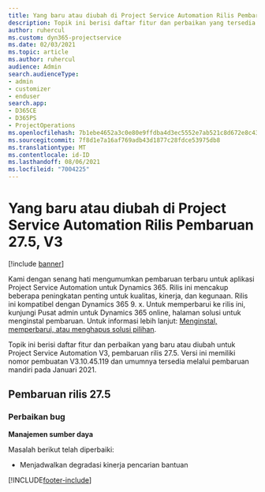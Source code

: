 ```yaml
---
title: Yang baru atau diubah di Project Service Automation Rilis Pembaruan 27.5, Hotfix, V3
description: Topik ini berisi daftar fitur dan perbaikan yang tersedia di Hotfix Project Service Automation V3, pembaruan rilis 27.5, V3.
author: ruhercul
ms.custom: dyn365-projectservice
ms.date: 02/03/2021
ms.topic: article
ms.author: ruhercul
audience: Admin
search.audienceType:
- admin
- customizer
- enduser
search.app:
- D365CE
- D365PS
- ProjectOperations
ms.openlocfilehash: 7b1ebe4652a3c0e80e9ffdba4d3ec5552e7ab521c8d672e8c43dbbcf461a92d6
ms.sourcegitcommit: 7f8d1e7a16af769adb43d1877c28fdce53975db8
ms.translationtype: MT
ms.contentlocale: id-ID
ms.lasthandoff: 08/06/2021
ms.locfileid: "7004225"
---
```

# <a name="whats-new-or-changed-in-project-service-automation-update-release-275-v3"></a>Yang baru atau diubah di Project Service Automation Rilis Pembaruan 27.5, V3

[!include [banner](../includes/psa-now-project-operations.md)]

Kami dengan senang hati mengumumkan pembaruan terbaru untuk aplikasi Project Service Automation untuk Dynamics 365. Rilis ini mencakup beberapa peningkatan penting untuk kualitas, kinerja, dan kegunaan. Rilis ini kompatibel dengan Dynamics 365 9. x. Untuk memperbarui ke rilis ini, kunjungi Pusat admin untuk Dynamics 365 online, halaman solusi untuk menginstal pembaruan. Untuk informasi lebih lanjut: [Menginstal, memperbarui, atau menghapus solusi pilihan](/power-platform/admin/install-remove-preferred-solution).

Topik ini berisi daftar fitur dan perbaikan yang baru atau diubah untuk Project Service Automation V3, pembaruan rilis 27.5. Versi ini memiliki nomor pembuatan V3.10.45.119 dan umumnya tersedia melalui pembaruan mandiri pada Januari 2021.

## <a name="update-release-275"></a>Pembaruan rilis 27.5

### <a name="bug-fixes"></a>Perbaikan bug


**Manajemen sumber daya**

Masalah berikut telah diperbaiki:

- Menjadwalkan degradasi kinerja pencarian bantuan


[!INCLUDE[footer-include](../includes/footer-banner.md)]